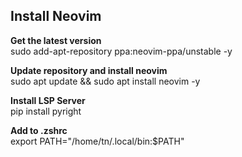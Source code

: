 ## Install Neovim

**Get the latest version**  
sudo add-apt-repository ppa:neovim-ppa/unstable -y

**Update repository and install neovim**  
sudo apt update && sudo apt install neovim -y

**Install LSP Server**  
pip install pyright

**Add to .zshrc**  
export PATH="/home/tn/.local/bin:$PATH"
